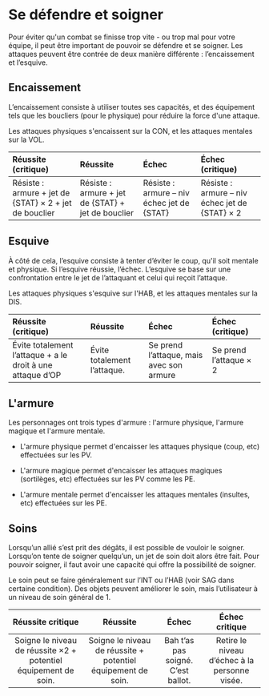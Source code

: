 # Se défendre et soigner

Pour éviter qu'un combat se finisse trop vite - ou trop mal pour votre équipe, il peut être important de pouvoir se défendre et se soigner. Les attaques peuvent être contrée de deux manière différente : l’encaissement et l’esquive.

## Encaissement

L’encaissement consiste à utiliser toutes ses capacités, et des équipement tels que les boucliers (pour le physique) pour réduire la force d'une attaque.

Les attaques physiques s'encaissent sur la CON, et les attaques mentales sur la VOL.

| Réussite (critique) | Réussite | Échec | Échec (critique) |
|:--------------------|:---------|:------|:-----------------|
| Résiste : armure + jet de {STAT} × 2 + jet de bouclier | Résiste : armure + jet de {STAT} + jet de bouclier | Résiste : armure – niv échec jet de {STAT} | Résiste : armure – niv échec jet de {STAT} × 2 |

## Esquive

À côté de cela, l’esquive consiste à tenter d’éviter le coup, qu'il soit mentale et physique. Si l’esquive réussie, l’échec. L’esquive se base sur une confrontation entre le jet de l’attaquant et celui qui reçoit l’attaque.

Les attaques physiques s'esquive sur l'HAB, et les attaques mentales sur la DIS.

| Réussite (critique) | Réussite | Échec | Échec (critique) |
|:--------------------|:---------|:------|:-----------------|
| Évite totalement l’attaque + a le droit à une attaque d’OP | Évite totalement l’attaque. | Se prend l’attaque, mais avec son armure | Se prend l’attaque × 2 |

## L'armure

Les personnages ont trois types d'armure : l'armure physique, l'armure magique et l'armure mentale.

- L'armure physique permet d'encaisser les attaques physique (coup, etc) effectuées sur les PV.

- L'armure magique permet d'encaisser les attaques magiques (sortilèges, etc) effectuées sur les PV comme les PE.

- L'armure mentale permet d'encaisser les attaques mentales (insultes, etc) effectuées sur les PE.

## Soins

Lorsqu’un allié s’est prit des dégâts, il est possible de vouloir le soigner. Lorsqu’on tente de soigner quelqu’un, un jet de soin doit alors être fait. Pour pouvoir soigner, il faut avoir une capacité qui offre la possibilité de soigner.

Le soin peut se faire généralement sur l’INT ou l’HAB (voir SAG dans certaine condition). Des objets peuvent améliorer le soin, mais l’utilisateur à un niveau de soin général de 1.

| Réussite critique | Réussite | Échec | Échec critique |
|:-----------------:|:--------:|:-----:|:--------------:|
| Soigne le niveau de réussite ×2 + potentiel équipement de soin. | Soigne le niveau de réussite + potentiel équipement de soin. | Bah t’as pas soigné. C’est ballot. | Retire le niveau d’échec à la personne visée. |
